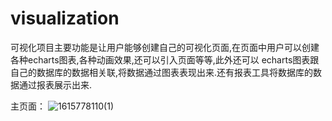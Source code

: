 # visualization

可视化项目主要功能是让用户能够创建自己的可视化页面,在页面中用户可以创建各种echarts图表,各种动画效果,还可以引入页面等等,此外还可以
echarts图表跟自己的数据库的数据相关联,将数据通过图表表现出来.还有报表工具将数据库的数据通过报表展示出来.

主页面：
![1615778110(1)](https://user-images.githubusercontent.com/31812211/111100661-31581c00-8583-11eb-9abf-63761e3993ae.jpg)
